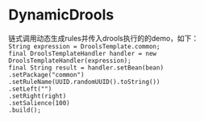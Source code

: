 # DynamicDrools
链式调用动态生成rules并传入drools执行的的demo，如下：  
 `String expression = DroolsTemplate.common;`    
        `final DroolsTemplateHandler handler = new DroolsTemplateHandler(expression);`    
        `final String result = handler.setBean(bean)`    
                `.setPackage("common")`    
                `.setRuleName(UUID.randomUUID().toString())`    
                `.setLeft("")`    
                `.setRight(right)`    
                `.setSalience(100)`    
                `.build();`
